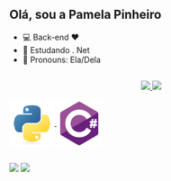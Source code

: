 ## **Olá, sou a Pamela Pinheiro**

- 💻  Back-end :hearts:
- 📖 Estudando . Net
- 👧 Pronouns: Ela/Dela

##

<div align="center">
  <a href="https://github.com/DevPamela">
    
  <img height="275em" src="https://github-readme-stats.vercel.app/api?username=DevPamela&show_icons=true&theme=city_lights&include_all_commits=true&count_private=true"/>
  <img height="180em" src="https://github-readme-stats.vercel.app/api/top-langs/?username=DevPamela&layout=compact&langs_count=7&theme=city_lights"/>
</div>
  <div style="display: inline_block"><br>
  <img align="center" alt="Rafa-Python" height="80" width="80" src="https://raw.githubusercontent.com/devicons/devicon/master/icons/python/python-original.svg">
  <img align="center" alt="Rafa-Csharp" height="80" width="80" src="https://raw.githubusercontent.com/devicons/devicon/master/icons/csharp/csharp-original.svg">
 
</div>
  
  ##
  <div>
  <a href = "pamelajpinheiro@gmail.com"><img src="https://img.shields.io/badge/-Gmail-%23333?style=for-the-badge&logo=gmail&logoColor=white" target="_blank"></a>
  <a href="https://www.linkedin.com/in/pamela-pinheiro/in/" target="_blank"><img src="https://img.shields.io/badge/-LinkedIn-%230077B5?style=for-the-badge&logo=linkedin&logoColor=white" target="_blank"></a> 
 
   </div>
